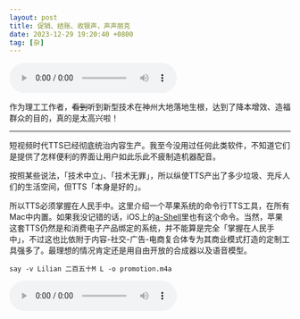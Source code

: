 ```yaml
---
layout: post
title: 促销、结账、收银声，声声朋克
date: 2023-12-29 19:20:40 +0800
tag: [杂]
---
```


<audio controls>
  <source src="/styles/images/wumei.m4a" type="audio/mp4">
  您的浏览器不支持该音频格式。
</audio>

作为理工工作者，~~看到~~听到新型技术在神州大地落地生根，达到了降本增效、造福群众的目的，真的是太高兴啦！

***

短视频时代TTS已经彻底统治内容生产。我至今没用过任何此类软件，不知道它们是提供了怎样便利的界面让用户如此乐此不疲制造机器配音。

按照某些说法，「技术中立」、「技术无罪」，所以纵使TTS产出了多少垃圾、充斥人们的生活空间，但TTS「本身是好的」。

所以TTS必须掌握在人民手中。这里介绍一个苹果系统的命令行TTS工具，在所有Mac中内置。如果我没记错的话，iOS上的[a-Shell](https://apps.apple.com/cn/app/a-shell/id1473805438)里也有这个命令。当然，苹果这套TTS仍然是和消费电子产品绑定的系统，并不能算是完全「掌握在人民手中」，不过这也比依附于内容-社交-广告-电商复合体专为其商业模式打造的定制工具强多了。最理想的情况肯定还是用自由开放的合成器以及语音模型。

```
say -v Lilian 二百五十M L -o promotion.m4a
```

<audio controls>
  <source src="/styles/images/promotion.m4a" type="audio/mp4">
  您的浏览器不支持该音频格式。
</audio>
